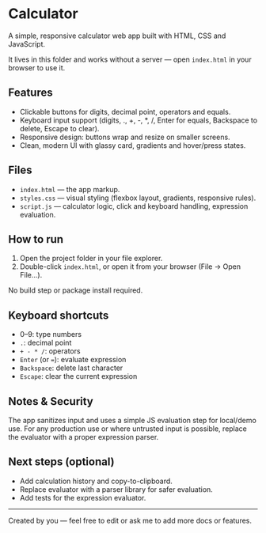 # Calculator

A simple, responsive calculator web app built with HTML, CSS and JavaScript.

It lives in this folder and works without a server — open `index.html` in your browser to use it.

## Features

- Clickable buttons for digits, decimal point, operators and equals.
- Keyboard input support (digits, ., +, -, *, /, Enter for equals, Backspace to delete, Escape to clear).
- Responsive design: buttons wrap and resize on smaller screens.
- Clean, modern UI with glassy card, gradients and hover/press states.

## Files

- `index.html` — the app markup.
- `styles.css` — visual styling (flexbox layout, gradients, responsive rules).
- `script.js` — calculator logic, click and keyboard handling, expression evaluation.

## How to run

1. Open the project folder in your file explorer.
2. Double-click `index.html`, or open it from your browser (File → Open File...).

No build step or package install required.

## Keyboard shortcuts

- 0–9: type numbers
- `.`: decimal point
- `+ - * /`: operators
- `Enter` (or `=`): evaluate expression
- `Backspace`: delete last character
- `Escape`: clear the current expression

## Notes & Security

The app sanitizes input and uses a simple JS evaluation step for local/demo use. For any production use or where untrusted input is possible, replace the evaluator with a proper expression parser.

## Next steps (optional)

- Add calculation history and copy-to-clipboard.
- Replace evaluator with a parser library for safer evaluation.
- Add tests for the expression evaluator.

---

Created by you — feel free to edit or ask me to add more docs or features.